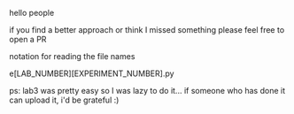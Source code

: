 hello people

if you find a better approach or think I missed something please feel free to open a PR

notation for reading the file names

e[LAB_NUMBER][EXPERIMENT_NUMBER].py


ps: lab3 was pretty easy so I was lazy to do it... if someone who has done it can upload it, i'd be grateful :)